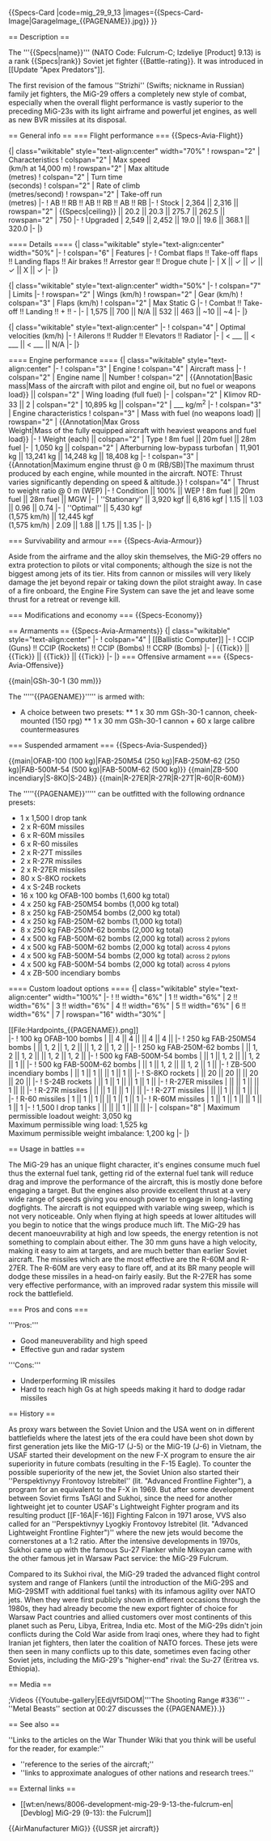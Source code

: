 {{Specs-Card
|code=mig_29_9_13
|images={{Specs-Card-Image|GarageImage_{{PAGENAME}}.jpg}}
}}

== Description ==
<!-- ''In the description, the first part should be about the history of and the creation and combat usage of the aircraft, as well as its key features. In the second part, tell the reader about the aircraft in the game. Insert a screenshot of the vehicle, so that if the novice player does not remember the vehicle by name, he will immediately understand what kind of vehicle the article is talking about.'' -->
The '''{{Specs|name}}''' (NATO Code: Fulcrum-C; Izdeliye [Product] 9.13) is a rank {{Specs|rank}} Soviet jet fighter {{Battle-rating}}. It was introduced in [[Update "Apex Predators"]].

The first revision of the famous ''Strizhi'' (Swifts; nickname in Russian) family jet fighters, the MiG-29 offers a completely new style of combat, especially when the overall flight performance is vastly superior to the preceding MiG-23s with its light airframe and powerful jet engines, as well as new BVR missiles at its disposal.

== General info ==
=== Flight performance ===
{{Specs-Avia-Flight}}
<!-- ''Describe how the aircraft behaves in the air. Speed, manoeuvrability, acceleration and allowable loads - these are the most important characteristics of the vehicle.'' -->

{| class="wikitable" style="text-align:center" width="70%"
! rowspan="2" | Characteristics
! colspan="2" | Max speed<br>(km/h at 14,000 m)
! rowspan="2" | Max altitude<br>(metres)
! colspan="2" | Turn time<br>(seconds)
! colspan="2" | Rate of climb<br>(metres/second)
! rowspan="2" | Take-off run<br>(metres)
|-
! AB !! RB !! AB !! RB !! AB !! RB
|-
! Stock
| 2,364 || 2,316 || rowspan="2" | {{Specs|ceiling}} || 20.2 || 20.3 || 275.7 || 262.5 || rowspan="2" | 750
|-
! Upgraded
| 2,549 || 2,452 || 19.0 || 19.6 || 368.1 || 320.0
|-
|}

==== Details ====
{| class="wikitable" style="text-align:center" width="50%"
|-
! colspan="6" | Features
|-
! Combat flaps !! Take-off flaps !! Landing flaps !! Air brakes !! Arrestor gear !! Drogue chute
|-
| X || ✓ || ✓ || ✓ || X || ✓     <!-- ✓ -->
|-
|}

{| class="wikitable" style="text-align:center" width="50%"
|-
! colspan="7" | Limits
|-
! rowspan="2" | Wings (km/h)
! rowspan="2" | Gear (km/h)
! colspan="3" | Flaps (km/h)
! colspan="2" | Max Static G
|-
! Combat !! Take-off !! Landing !! + !! -
|-
| 1,575<!--{{Specs|destruction|body}}--> || 700<!--{{Specs|destruction|gear}}--> || N/A || 532 || 463 || ~10 || ~4
|-
|}

{| class="wikitable" style="text-align:center"
|-
! colspan="4" | Optimal velocities (km/h)
|-
! Ailerons !! Rudder !! Elevators !! Radiator
|-
| < ___ || < ___ || < ___ || N/A
|-
|}

==== Engine performance ====
{| class="wikitable" style="text-align:center"
|-
! colspan="3" | Engine
! colspan="4" | Aircraft mass
|-
! colspan="2" | Engine name || Number
! colspan="2" | {{Annotation|Basic mass|Mass of the aircraft with pilot and engine oil, but no fuel or weapons load}} || colspan="2" | Wing loading (full fuel)
|-
| colspan="2" | Klimov RD-33 || 2
| colspan="2" | 10,895 kg || colspan="2" | ___ kg/m<sup>2</sup>
|-
! colspan="3" | Engine characteristics
! colspan="3" | Mass with fuel (no weapons load) || rowspan="2" | {{Annotation|Max Gross<br>Weight|Mass of the fully equipped aircraft with heaviest weapons and fuel load}}
|-
! Weight (each) || colspan="2" | Type
! 8m fuel || 20m fuel || 28m fuel
|-
| 1,050 kg || colspan="2" | Afterburning low-bypass turbofan
| 11,901 kg || 13,241 kg || 14,248 kg || 18,408 kg
|-
! colspan="3" | {{Annotation|Maximum engine thrust @ 0 m (RB/SB)|The maximum thrust produced by each engine, while mounted in the aircraft. NOTE: Thrust varies significantly depending on speed & altitude.}}
! colspan="4" | Thrust to weight ratio @ 0 m (WEP)
|-
! Condition || 100% || WEP
! 8m fuel || 20m fuel || 28m fuel || MGW
|-
| ''Stationary'' || 3,920 kgf || 6,816 kgf
| 1.15 || 1.03 || 0.96 || 0.74
|-
| ''Optimal'' || 5,430 kgf<br>(1,575 km/h) || 12,445 kgf<br>(1,575 km/h)
| 2.09 || 1.88 || 1.75 || 1.35
|-
|}

=== Survivability and armour ===
{{Specs-Avia-Armour}}
<!-- ''Examine the survivability of the aircraft. Note how vulnerable the structure is and how secure the pilot is, whether the fuel tanks are armoured, etc. Describe the armour, if there is any, and also mention the vulnerability of other critical aircraft systems.'' -->
Aside from the airframe and the alloy skin themselves, the MiG-29 offers no extra protection to pilots or vital components; although the size is not the biggest among jets of its tier. Hits from cannon or missiles will very likely damage the jet beyond repair or taking down the pilot straight away. In case of a fire onboard, the Engine Fire System can save the jet and leave some thrust for a retreat or revenge kill.

=== Modifications and economy ===
{{Specs-Economy}}

== Armaments ==
{{Specs-Avia-Armaments}}
{| class="wikitable" style="text-align:center"
|-
! colspan="4" | [[Ballistic Computer]]
|-
! CCIP (Guns) !! CCIP (Rockets) !! CCIP (Bombs) !! CCRP (Bombs)
|-
| {{Tick}} || {{Tick}} || {{Tick}} || {{Tick}}
|-
|}
=== Offensive armament ===
{{Specs-Avia-Offensive}}
<!-- ''Describe the offensive armament of the aircraft, if any. Describe how effective the cannons and machine guns are in a battle, and also what belts or drums are better to use. If there is no offensive weaponry, delete this subsection.'' -->
{{main|GSh-30-1 (30 mm)}}

The '''''{{PAGENAME}}''''' is armed with:

* A choice between two presets:
** 1 x 30 mm GSh-30-1 cannon, cheek-mounted (150 rpg)
** 1 x 30 mm GSh-30-1 cannon + 60 x large calibre countermeasures

=== Suspended armament ===
{{Specs-Avia-Suspended}}
<!-- ''Describe the aircraft's suspended armament: additional cannons under the wings, bombs, rockets and torpedoes. This section is especially important for bombers and attackers. If there is no suspended weaponry remove this subsection.'' -->
{{main|OFAB-100 (100 kg)|FAB-250M54 (250 kg)|FAB-250M-62 (250 kg)|FAB-500M-54 (500 kg)|FAB-500M-62 (500 kg)}}
{{main|ZB-500 incendiary|S-8KO|S-24B}}
{{main|R-27ER|R-27R|R-27T|R-60|R-60M}}

The '''''{{PAGENAME}}''''' can be outfitted with the following ordnance presets:

* 1 x 1,500 l drop tank
* 2 x R-60M missiles
* 6 x R-60M missiles
* 6 x R-60 missiles
* 2 x R-27T missiles
* 2 x R-27R missiles
* 2 x R-27ER missiles
* 80 x S-8KO rockets
* 4 x S-24B rockets
* 16 x 100 kg OFAB-100 bombs (1,600 kg total)
* 4 x 250 kg FAB-250M54 bombs (1,000 kg total)
* 8 x 250 kg FAB-250M54 bombs (2,000 kg total)
* 4 x 250 kg FAB-250M-62 bombs (1,000 kg total)
* 8 x 250 kg FAB-250M-62 bombs (2,000 kg total)
* 4 x 500 kg FAB-500M-62 bombs (2,000 kg total) <small>across 2 pylons</small>
* 4 x 500 kg FAB-500M-62 bombs (2,000 kg total) <small>across 4 pylons</small>
* 4 x 500 kg FAB-500M-54 bombs (2,000 kg total) <small>across 2 pylons</small>
* 4 x 500 kg FAB-500M-54 bombs (2,000 kg total) <small>across 4 pylons</small>
* 4 x ZB-500 incendiary bombs

==== Custom loadout options ====
{| class="wikitable" style="text-align:center" width="100%"
|-
! !! width="6%" | 1 !! width="6%" | 2 !! width="6%" | 3 !! width="6%" | 4 !! width="6%" | 5 !! width="6%" | 6 !! width="6%" | 7
| rowspan="16" width="30%" | <div class="ttx-image">[[File:Hardpoints_{{PAGENAME}}.png]]</div>
|-
! 100 kg OFAB-100 bombs
| || 4 || 4 || || 4 || 4 ||
|-
! 250 kg FAB-250M54 bombs
| || 1, 2 || 1, 2 || || 1, 2 || 1, 2 ||
|-
! 250 kg FAB-250M-62 bombs
| || 1, 2 || 1, 2 || || 1, 2 || 1, 2 ||
|-
! 500 kg FAB-500M-54 bombs
| || 1 || 1, 2 || || 1, 2 || 1 ||
|-
! 500 kg FAB-500M-62 bombs
| || 1 || 1, 2 || || 1, 2 || 1 ||
|-
! ZB-500 incendiary bombs
| || 1 || 1 || || 1 || 1 ||
|-
! S-8KO rockets
| || 20 || 20 || || 20 || 20 ||
|-
! S-24B rockets
| || 1 || 1 || || 1 || 1 ||
|-
! R-27ER missiles
| || || 1 || || 1 || ||
|-
! R-27R missiles
| || || 1 || || 1 || ||
|-
! R-27T missiles
| || || 1 || || 1 || ||
|-
! R-60 missiles
| 1 || 1 || 1 || || 1 || 1 || 1
|-
! R-60M missiles
| 1 || 1 || 1 || || 1 || 1 || 1
|-
! 1,500 l drop tanks
| || || || 1 || || ||
|-
| colspan="8" | Maximum permissible loadout weight: 3,050 kg<br>Maximum permissible wing load: 1,525 kg<br>Maximum permissible weight imbalance: 1,200 kg
|-
|}

== Usage in battles ==
<!-- ''Describe the tactics of playing in the aircraft, the features of using aircraft in a team and advice on tactics. Refrain from creating a "guide" - do not impose a single point of view, but instead, give the reader food for thought. Examine the most dangerous enemies and give recommendations on fighting them. If necessary, note the specifics of the game in different modes (AB, RB, SB).'' -->
The MiG-29 has an unique flight character, it's engines consume much fuel thus the external fuel tank, getting rid of the external fuel tank will reduce drag and improve the performance of the aircraft, this is mostly done before engaging a target. But the engines also provide excellent thrust at a very wide range of speeds giving you enough power to engage in long-lasting dogfights. The aircraft is not equipped with variable wing sweep, which is not very noticeable. Only when flying at high speeds at lower altitudes will you begin to notice that the wings produce much lift. The MiG-29 has decent manoeuvrability at high and low speeds, the energy retention is not something to complain about either. The 30 mm guns have a high velocity, making it easy to aim at targets, and are much better than earlier Soviet aircraft. The missiles which are the most effective are the R-60M and R-27ER. The R-60M are very easy to flare off, and at its BR many people will dodge these missiles in a head-on fairly easily. But the R-27ER has some very effective performance, with an improved radar system this missile will rock the battlefield.

=== Pros and cons ===
<!-- ''Summarise and briefly evaluate the vehicle in terms of its characteristics and combat effectiveness. Mark its pros and cons in the bulleted list. Try not to use more than 6 points for each of the characteristics. Avoid using categorical definitions such as "bad", "good" and the like - use substitutions with softer forms such as "inadequate" and "effective".'' -->

'''Pros:'''

* Good maneuverability and high speed
* Effective gun and radar system

'''Cons:'''

* Underperforming IR missiles
* Hard to reach high Gs at high speeds making it hard to dodge radar missiles

== History ==
<!-- ''Describe the history of the creation and combat usage of the aircraft in more detail than in the introduction. If the historical reference turns out to be too long, take it to a separate article, taking a link to the article about the vehicle and adding a block "/History" (example: <nowiki>https://wiki.warthunder.com/(Vehicle-name)/History</nowiki>) and add a link to it here using the <code>main</code> template. Be sure to reference text and sources by using <code><nowiki><ref></ref></nowiki></code>, as well as adding them at the end of the article with <code><nowiki><references /></nowiki></code>. This section may also include the vehicle's dev blog entry (if applicable) and the in-game encyclopedia description (under <code><nowiki>=== In-game description ===</nowiki></code>, also if applicable).'' -->
As proxy wars between the Soviet Union and the USA went on in different battlefields where the latest jets of the era could have been shot down by first generation jets like the MiG-17 (J-5) or the MiG-19 (J-6) in Vietnam, the USAF started their development on the new F-X program to ensure the air superiority in future combats (resulting in the F-15 Eagle). To counter the possible superiority of the new jet, the Soviet Union also started their ''Perspektivnyy Frontovoy Istrebitel'' (lit. "Advanced Frontline Fighter"), a program for an equivalent to the F-X in 1969. But after some development between Soviet firms TsAGI and Sukhoi, since the need for another lightweight jet to counter USAF's Lightweight Fighter program and its resulting product [[F-16A|F-16]] Fighting Falcon in 1971 arose, VVS also called for an ''Perspektivnyy Lyogkiy Frontovoy Istrebitel (lit. "Advanced Lightweight Frontline Fighter")'' where the new jets would become the cornerstones at a 1:2 ratio. After the intensive developments in 1970s, Sukhoi came up with the famous Su-27 Flanker while Mikoyan came with the other famous jet in Warsaw Pact service: the MiG-29 Fulcrum.

Compared to its Sukhoi rival, the MiG-29 traded the advanced flight control system and range of Flankers (until the introduction of the MiG-29S and MiG-29SMT with additional fuel tanks) with its infamous agility over NATO jets. When they were first publicly shown in different occasions through the 1980s, they had already become the new export fighter of choice for Warsaw Pact countries and allied customers over most continents of this planet such as Peru, Libya, Eritrea, India etc. Most of the MiG-29s didn't join conflicts during the Cold War aside from Iraqi ones, where they had to fight Iranian jet fighters, then later the coalition of NATO forces. These jets were then seen in many conflicts up to this date, sometimes even facing other Soviet jets, including the MiG-29's "higher-end" rival: the Su-27 (Eritrea vs. Ethiopia).

== Media ==
<!-- ''Excellent additions to the article would be video guides, screenshots from the game, and photos.'' -->

;Videos
{{Youtube-gallery|EEdjVf5IDOM|'''The Shooting Range #336''' - ''Metal Beasts'' section at 00:27 discusses the {{PAGENAME}}.}}

== See also ==
<!-- ''Links to the articles on the War Thunder Wiki that you think will be useful for the reader, for example:''
* ''reference to the series of the aircraft;''
* ''links to approximate analogues of other nations and research trees.'' -->
''Links to the articles on the War Thunder Wiki that you think will be useful for the reader, for example:''

* ''reference to the series of the aircraft;''
* ''links to approximate analogues of other nations and research trees.''

== External links ==
<!-- ''Paste links to sources and external resources, such as:''
* ''topic on the official game forum;''
* ''other literature.'' -->

* [[wt:en/news/8006-development-mig-29-9-13-the-fulcrum-en|[Devblog] MiG-29 (9-13): the Fulcrum]]

{{AirManufacturer MiG}}
{{USSR jet aircraft}}